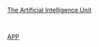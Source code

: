 

[The Artificial Intelligence Unit](https://github.com/theartificialintelligenceunit)

<br>

<a href="https://theartificialintelligenceunit.github.io/intelligence/html/c-dispatches-app.html">APP</a>



<br>
<br>

<br>
<br>

<br>
<br>

<br>
<br>

